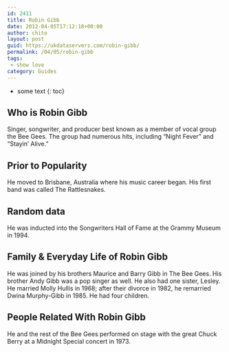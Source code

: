```yaml
---
id: 2411
title: Robin Gibb
date: 2012-04-05T17:12:18+00:00
author: chito
layout: post
guid: https://ukdataservers.com/robin-gibb/
permalink: /04/05/robin-gibb
tags:
 - show love
category: Guides
---
```


* some text
{: toc}
          
          
## Who is  Robin Gibb
                  
                  
                  
Singer, songwriter, and producer best known as a member of vocal group the Bee Gees. The group had numerous hits, including &#8220;Night Fever&#8221; and &#8220;Stayin&#8217; Alive.&#8221;
                  
                
                
                
## Prior to Popularity 
                  
                  
                  
He moved to Brisbane, Australia where his music career began. His first band was called The Rattlesnakes.
                  
                
                
                
## Random data 
                  
                  
                  
He was inducted into the Songwriters Hall of Fame at the Grammy Museum in 1994.
                  
                
                
                
## Family & Everyday Life of Robin Gibb
                  
                  
                  
He was joined by his brothers Maurice and Barry Gibb in The Bee Gees. His brother Andy Gibb was a pop singer as well. He also had one sister, Lesley. He married Molly Hullis in 1968; after their divorce in 1982, he remarried Dwina Murphy-Gibb in 1985. He had four children. 
                  
                
                
                
## People Related With  Robin Gibb
                  
                  
                  
He and the rest of the Bee Gees performed on stage with the great Chuck Berry at a Midnight Special concert in 1973. 
                  
                
              
            
          
          
          
    
    
  
